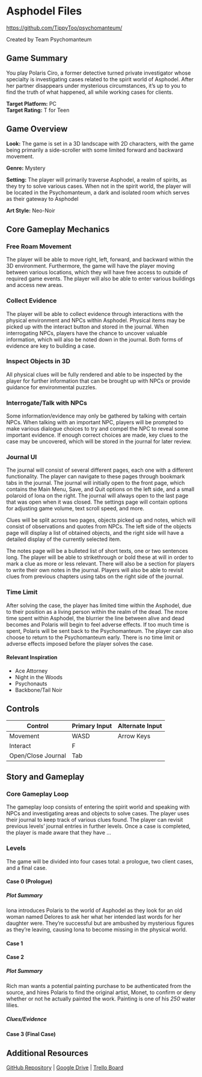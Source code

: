 # Asphodel Files
https://github.com/TippyToo/psychomanteum/

Created by Team Psychomanteum

 ## Game Summary

 You play Polaris Ciro, a former detective turned private investigator whose specialty is investigating cases related to the spirit world of Asphodel. After her partner disappears under mysterious circumstances, it’s up to you to find the truth of what happened, all while working cases for clients.

 **Target Platform:** PC\
 **Target Rating:** T for Teen

 ## Game Overview

 **Look:** The game is set in a 3D landscape with 2D characters, with the game being primarily a side-scroller with some limited forward and backward movement.

 **Genre:** Mystery

 **Setting:** The player will primarily traverse Asphodel, a realm of spirits, as they try to solve various cases. When not in the spirit world, the player will be located in the Psychomanteum, a dark and isolated room which serves as their gateway to Asphodel

 **Art Style:** Neo-Noir

## Core Gameplay Mechanics

### Free Roam Movement

The player will be able to move right, left, forward, and backward within the 3D environment. Furthermore, the game will have the player moving between various locations, which they will have free access to outside of required game events. The player will also be able to enter various buildings and access new areas. 

### Collect Evidence

The player will be able to collect evidence through interactions with the physical environment and NPCs within Asphodel. Physical items may be picked up with the interact button and stored in the journal. When interrogating NPCs, players have the chance to uncover valuable information, which will also be noted down in the journal. Both forms of evidence are key to building a case.

### Inspect Objects in 3D

All physical clues will be fully rendered and able to be inspected by the player for further information that can be brought up with NPCs or provide guidance for environmental puzzles.

### Interrogate/Talk with NPCs

Some information/evidence may only be gathered by talking with certain NPCs. When talking with an important NPC, players will be prompted to make various dialogue choices to try and compel the NPC to reveal some important evidence. If enough correct choices are made, key clues to the case may be uncovered, which will be stored in the journal for later review.

### Journal UI

The journal will consist of several different pages, each one with a different functionality. The player can navigate to these pages through bookmark tabs in the journal. The journal will initially open to the front page, which contains the Main Menu, Save, and Quit options on the left side, and a small polaroid of Iona on the right. The journal will always open to the last page that was open when it was closed. The settings page will contain options for adjusting game volume, text scroll speed, and more.


Clues will be split across two pages, objects picked up and notes, which will consist of observations and quotes from NPCs. The left side of the objects page will display a list of obtained objects, and the right side will have a detailed display of the currently selected item.

The notes page will be a bulleted list of short texts, one or two sentences long. The player will be able to strikethrough or bold these at will in order to mark a clue as more or less relevant. There will also be a section for players to write their own notes in the journal. Players will also be able to revisit clues from previous chapters using tabs on the right side of the journal.

### Time Limit

After solving the case, the player has limited time within the Asphodel, due to their position as a living person within the realm of the dead. The more time spent within Asphodel, the blurrier the line between alive and dead becomes and Polaris will begin to feel adverse effects. If too much time is spent, Polaris will be sent back to the Psychomanteum. The player can also choose to return to the Psychomanteum early. There is no time limit or adverse effects imposed before the player solves the case.




#### Relevant Inspiration

- Ace Attorney
- Night in the Woods
- Psychonauts
- Backbone/Tail Noir

## Controls

| Control           | Primary Input | Alternate Input |
|-------------------|---------------|-----------------|
| Movement          | WASD          | Arrow Keys      |
| Interact          | F             |                 |
| Open/Close Journal| Tab           |                 |

## Story and Gameplay

### Core Gameplay Loop

The gameplay loop consists of entering the spirit world and speaking with NPCs and investigating areas and objects to solve cases. The player uses their journal to keep track of various clues found. The player can revisit previous levels’ journal entries in further levels. Once a case is completed, the player is made aware that they have ...

### Levels

The game will be divided into four cases total: a prologue, two client cases, and a final case.

#### Case 0 (Prologue)

##### Plot Summary

Iona introduces Polaris to the world of Asphodel as they look for an old woman named Delores to ask her what her intended last words for her daughter were. They’re successful but are ambushed by mysterious figures as they’re leaving, causing Iona to become missing in the physical world.

#### Case 1

#### Case 2

##### Plot Summary

Rich man wants a potential painting purchase to be authenticated from the source, and hires Polaris to find the original artist, Monet, to confirm or deny whether or not he actually painted the work. Painting is one of his *250* water lilies.

##### Clues/Evidence

#### Case 3 (Final Case)


## Additional Resources
[GitHub Repository](https://github.com/TippyToo/psychomanteum/) |
[Google Drive](https://drive.google.com/drive/folders/16K0zJERSVpJR2jjDi_JD6piHxxqVbFEK) |
[Trello Board](https://trello.com/c/3gkCqr7Y/1-level-design)
